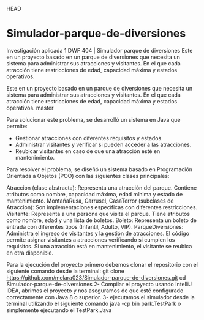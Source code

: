 HEAD
# Simulador-parque-de-diversiones
Investigación aplicada 1 DWF 404 | Simulador parque de diversiones
Este en un proyecto basado en un parque de diversiones que necesita un sistema para administrar sus atracciones y visitantes.
En el que cada atracción tiene restricciones de edad, capacidad máxima y estados operativos.


Este en un proyecto basado en un parque de diversiones que necesita un sistema para administrar sus atracciones y visitantes. 
En el que cada atracción tiene restricciones de edad, capacidad máxima y estados operativos.
master

Para solucionar este problema, se desarrolló un sistema en Java que permite:

- Gestionar atracciones con diferentes requisitos y estados.
- Administrar visitantes y verificar si pueden acceder a las atracciones.
- Reubicar visitantes en caso de que una atracción esté en mantenimiento.

Para resolver el problema, se diseñó un sistema basado en Programación Orientada a Objetos (POO) con las siguientes clases principales:

Atraccion (clase abstracta): Representa una atracción del parque. Contiene atributos como nombre, capacidad máxima, edad mínima y estado de mantenimiento.
MontañaRusa, Carrusel, CasaTerror (subclases de Atraccion): Son implementaciones específicas con diferentes restricciones.
Visitante: Representa a una persona que visita el parque. Tiene atributos como nombre, edad y una lista de boletos.
Boleto: Representa un boleto de entrada con diferentes tipos (Infantil, Adulto, VIP).
ParqueDiversiones: Administra el ingreso de visitantes y la gestión de atracciones.
El código permite asignar visitantes a atracciones verificando si cumplen los requisitos. Si una atracción está en mantenimiento, el visitante se reubica en otra disponible.

Para la ejecución del proyecto primero debemos clonar el repositorio con el siguiente comando desde la terminal: 
 git clone https://github.com/melara023/Simulador-parque-de-diversiones.git
cd Simulador-parque-de-diversiones
2- Compilar el proyecto 
usando IntelliJ IDEA, abrimos el proyecto y nos aseguramos de que esté configurado correctamente con Java 8 o superior.
3- ejecutamos el simulador desde la terminal utilizando el siguiente comando 
java -cp bin park.TestPark
o simplemente ejecutando el TestPark.Java
